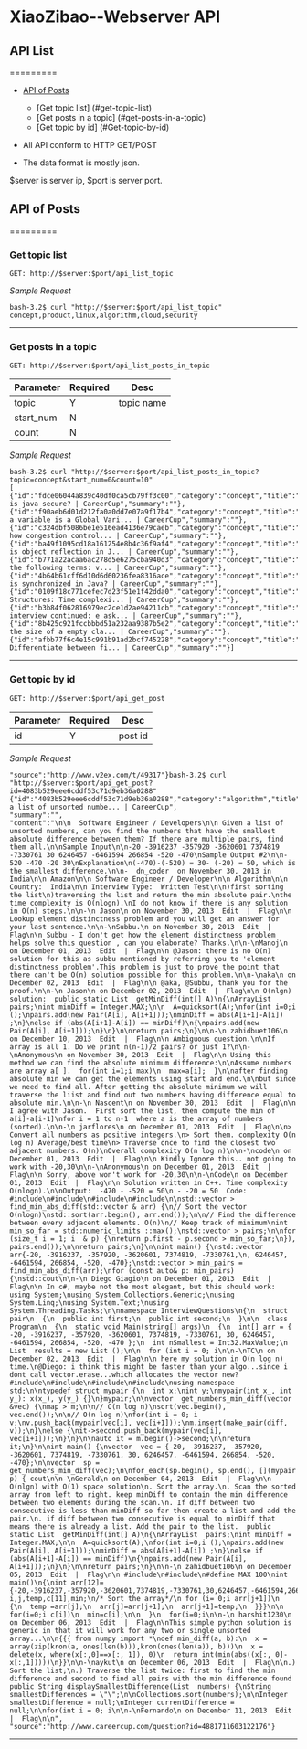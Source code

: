 XiaoZibao--Webserver API
=========

## API List
=========

- [API of Posts](#api-of-posts)
  - [Get topic list] (#get-topic-list)
  - [Get posts in a topic] (#get-posts-in-a-topic)
  - [Get topic by id] (#Get-topic-by-id)

- All API conform to HTTP GET/POST
- The data format is mostly json.

$server is server ip, $port is server port.

## API of Posts
=========
### Get topic list
`GET: http://$server:$port/api_list_topic`

_Sample Request_

    bash-3.2$ curl "http://$server:$port/api_list_topic"
    concept,product,linux,algorithm,cloud,security
    
---

### Get posts in a topic
`GET: http://$server:$port/api_list_posts_in_topic`

| Parameter   |Required | Desc|
:-----------|------|------------------------------------------------------------------------------|
| topic  |Y  | topic name |
| start_num  |N  |  |
| count  |N  |  |

_Sample Request_

    bash-3.2$ curl "http://$server:$port/api_list_posts_in_topic?topic=concept&start_num=0&count=10"
    [
    {"id":"fdce06044a839c40df0ca5cb79ff3c00","category":"concept","title":"Why is java secure? | CareerCup","summary":""},
    {"id":"f90aeb6d01d212fa0a0dd7e07a9f17b4","category":"concept","title":"If a variable is a Global Vari... | CareerCup","summary":""},
    {"id":"c324dbf5086be1e516ead4136e79caeb","category":"concept","title":"Explain how congestion control... | CareerCup","summary":""},
    {"id":"ba49f1095cd18a161254e8b4c36f9af4","category":"concept","title":"what is object reflection in J... | CareerCup","summary":""},
    {"id":"b771a22acaa6ac278d5e6275cba940d3","category":"concept","title":"Explain the following terms: v... | CareerCup","summary":""},
    {"id":"4b64b61cff6d10d6d60236fea8316ace","category":"concept","title":"What is synchronized in Java? | CareerCup","summary":""},
    {"id":"0109f18c771cefec7d23f51e1f42dda0","category":"concept","title":"Data Structures: Time complexi... | CareerCup","summary":""},
    {"id":"b3b84f062816979ec2ce1d2ae94211cb","category":"concept","title":"1st interview continued: e ask... | CareerCup","summary":""},
    {"id":"8b425c921fccbbbd51a232aa9387b5e2","category":"concept","title":"What's the size of a empty cla... | CareerCup","summary":""},
    {"id":"afbb77f6c4e15c991b91ad2bcf745228","category":"concept","title":"Java: Differentiate between fi... | CareerCup","summary":""}]

---

### Get topic by id
`GET: http://$server:$port/api_get_post`

| Parameter   |Required | Desc|
:-----------|------|-----------|
| id  |Y  | post id |

_Sample Request_

    "source":"http://www.v2ex.com/t/49317"}bash-3.2$ curl "http://$server:$port/api_get_post?id=4083b529eee6cddf53c71d9eb36a0288"
    {"id":"4083b529eee6cddf53c71d9eb36a0288","category":"algorithm","title":"Given a list of unsorted numbe... | CareerCup",
    "summary":"",
    "content":"\n\n  Software Engineer / Developers\n\n Given a list of unsorted numbers, can you find the numbers that have the smallest absolute difference between them? If there are multiple pairs, find them all.\n\nSample Input\n\n-20 -3916237 -357920 -3620601 7374819 -7330761 30 6246457 -6461594 266854 -520 -470\nSample Output #2\n\n-520 -470 -20 30\nExplanation\n(-470)-(-520) = 30- (-20) = 50, which is the smallest difference.\n\n-  dn_coder  on November 30, 2013 in India\n\n Amazon\n\n Software Engineer / Developer\n\n Algorithm\n\n Country:  India\n\n Interview Type:  Written Test\n\n)first sorting the list\n)traversing the list and return the min absolute pair.\nthe time complexity is O(nlogn).\nI do not know if there is any solution in O(n) steps.\n\n-\n Jason\n on November 30, 2013  Edit  |  Flag\n\n Lookup element distinctness problem and you will get an answer for your last sentence.\n\n-\nSubbu.\n on November 30, 2013  Edit  |  Flag\n\n Subbu - I don't get how the element distinctness problem helps solve this question , can you elaborate? Thanks.\n\n-\nManoj\n on December 01, 2013  Edit  |  Flag\n\n @Jason: there is no O(n) solution for this as subbu mentioned by referring you to 'element distinctness problem'.This problem is just to prove the point that there can't be O(n) solution possible for this problem.\n\n-\naka\n on December 02, 2013  Edit  |  Flag\n\n @aka, @Subbu, thank you for the proof.\n\n-\n Jason\n on December 02, 2013  Edit  |  Flag\n\n O(nlgn) solution:  public static List  getMinDiff(int[] A)\n{\nArrayList  pairs;\nint minDiff = Integer.MAX;\n\n  A=quicksort(A);\nfor(int i=0;i ();\npairs.add(new Pair(A[i], A[i+1]));\nminDiff = abs(A[i+1]-A[i]) ;\n}\nelse if (abs(A[i+1]-A[i]) == minDiff)\n{\npairs.add(new Pair(A[i], A[i+1]));\n}\n}\n\nreturn pairs;\n}\n\n-\n zahidbuet106\n on December 10, 2013  Edit  |  Flag\n\n Ambiguous question.\n\nIf array is all 1. Do we print n(n-1)/2 pairs? or just 1?\n\n-\nAnonymous\n on November 30, 2013  Edit  |  Flag\n\n Using this method we can find the absolute minimum difference:\n\nAssume numbers are array a[ ].  for(int i=1;i max)\n  max=a[i];  }\n\nafter finding absolute min we can get the elements using start and end.\n\nbut since we need to find all. After getting the absolute minimum we will traverse the liist and find out two numbers having difference equal to absolute min.\n\n-\n Nascent\n on November 30, 2013  Edit  |  Flag\n\n I agree with Jason.  First sort the list, then compute the min of  a[i]-a[i-1]\nfor i = 1 to n-1  where a is the array of numbers (sorted).\n\n-\n jarflores\n on December 01, 2013  Edit  |  Flag\n\n> Convert all numbers as positive integers.\n> Sort them. complexity O(n log n) Average/best time\n> Traverse once to find the closest two adjacent numbers. O(n)\nOverall complexity O(n log n)\n\n-\ncode\n on December 01, 2013  Edit  |  Flag\n\n Kindly Ignore this.. not going to work with -20,30\n\n-\nAnonymous\n on December 01, 2013  Edit  |  Flag\n\n Sorry, above won't work for -20,30\n\n-\nCode\n on December 01, 2013  Edit  |  Flag\n\n Solution written in C++. Time complexity O(nlogn).\n\nOutput:  -470 - -520 = 50\n - -20 = 50  Code:  #include\n#include\n#include\n#include\n\nstd::vector > find_min_abs_diff(std::vector & arr) {\n// Sort the vector O(nlogn)\nstd::sort(arr.begin(), arr.end());\n\n// Find the difference between every adjacent elements. O(n)\n// Keep track of minimum\nint min_so_far = std::numeric_limits ::max();\nstd::vector > pairs;\n\nfor (size_t i = 1; i  & p) {\nreturn p.first - p.second > min_so_far;\n}), pairs.end());\n\nreturn pairs;\n}\n\nint main() {\nstd::vector  arr{-20, -3916237, -357920, -3620601, 7374819, -7330761,\n, 6246457, -6461594, 266854, -520, -470};\nstd::vector > min_pairs = find_min_abs_diff(arr);\nfor (const auto& p: min_pairs) {\nstd::cout\n\n-\n Diego Giagio\n on December 01, 2013  Edit  |  Flag\n\n In c#, maybe not the most elegant, but this should work:  using System;\nusing System.Collections.Generic;\nusing System.Linq;\nusing System.Text;\nusing System.Threading.Tasks;\n\nnamespace InterviewQuestions\n{\n  struct pair\n  {\n  public int first;\n  public int second;\n  }\n\n  class Program\n  {\n  static void Main(string[] args)\n  {\n  int[] arr = { -20, -3916237, -357920, -3620601, 7374819, -7330761, 30, 6246457, -6461594, 266854, -520, -470 };\n  int nSmallest = Int32.MaxValue;\n  List  results = new List ();\n\n  for (int i = 0; i\n\n-\nTC\n on December 02, 2013  Edit  |  Flag\n\n here my solution in O(n log n) time.\n@Diego: i think this might be faster than your algo...since i dont call vector.erase...which allocates the vector new?  #include\n#include\n#include\n#include\nusing namespace std;\n\ntypedef struct mypair {\n  int x;\nint y;\nmypair(int x_, int y_): x(x_), y(y_) {}\n}mypair;\n\nvector  get_numbers_min_diff(vector  &vec) {\nmap > m;\n\n// O(n log n)\nsort(vec.begin(), vec.end());\n\n// O(n log n)\nfor(int i = 0; i  v;\nv.push_back(mypair(vec[i], vec[i+1]));\nm.insert(make_pair(diff, v));\n}\nelse {\nit->second.push_back(mypair(vec[i], vec[i+1]));\n}\n}\n\nauto it = m.begin()->second;\n\nreturn it;\n}\n\nint main() {\nvector  vec = {-20, -3916237, -357920, -3620601, 7374819, -7330761, 30, 6246457, -6461594, 266854, -520, -470};\n\nvector  sp = get_numbers_min_diff(vec);\n\nfor_each(sp.begin(), sp.end(), [](mypair p) { cout\n\n-\nGerald\n on December 04, 2013  Edit  |  Flag\n\n O(nlgn) with O(1) space solution\n. Sort the array.\n. Scan the sorted array from left to right. keep minDiff to contain the min difference between two elements during the scan.\n. If diff between two consecutive is less than minDiff so far then create a list and add the pair.\n. if diff between two consecutive is equal to minDiff that means there is already a list. Add the pair to the list.  public static List  getMinDiff(int[] A)\n{\nArrayList  pairs;\nint minDiff = Integer.MAX;\n\n  A=quicksort(A);\nfor(int i=0;i ();\npairs.add(new Pair(A[i], A[i+1]));\nminDiff = abs(A[i+1]-A[i]) ;\n}\nelse if (abs(A[i+1]-A[i]) == minDiff)\n{\npairs.add(new Pair(A[i], A[i+1]));\n}\n}\n\nreturn pairs;\n}\n\n-\n zahidbuet106\n on December 05, 2013  Edit  |  Flag\n\n #include\n#include\n#define MAX 100\nint main()\n{\nint arr[12]={-20,-3916237,-357920,-3620601,7374819,-7330761,30,6246457,-6461594,266854,-520,-470};\nint i,j,temp,c[11],min;\n/* Sort the array*/\n for (i= 0;i arr[j+1])\n  {\n  temp =arr[j];\n  arr[j]=arr[j+1];\n  arr[j+1]=temp;\n  }}}\n\n for(i=0;i c[i])\n  min=c[i];\n\n  }\n  for(i=0;i\n\n-\n harshit1230\n on December 06, 2013  Edit  |  Flag\n\nThis simple python solution is generic in that it will work for any two or single unsorted array...\n\n{{{ from numpy import *\ndef min_diff(a, b):\n  x = array(zip(kron(a, ones(len(b))),kron(ones(len(a)), b)))\n  x = delete(x, where(x[:,0]==x[:, 1]), 0)\n  return int(min(abs((x[:, 0]-x[:,1]))))\n}}\n\n-\naykut\n on December 06, 2013  Edit  |  Flag\n\n.) Sort the list;\n.) Traverse the list twice: first to find the min difference and second to find all pairs with the min difference found  public String displaySmallestDifference(List  numbers) {\nString smallestDifferences = \"\";\n\nCollections.sort(numbers);\n\nInteger smallestDifference = null;\nInteger currentDifference = null;\n\nfor(int i = 0; i\n\n-\nFernando\n on December 11, 2013  Edit  |  Flag\n\n",
    "source":"http://www.careercup.com/question?id=4881711603122176"}
    
---
